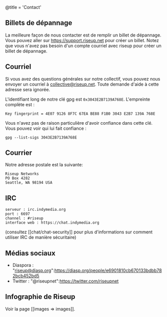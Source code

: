 @title = 'Contact'

## Billets de dépannage

La meilleure façon de nous contacter est de remplir un billet de dépannage. Vous pouvez aller sur https://support.riseup.net pour créer un billet. Notez que vous n'avez pas besoin d'un compte courriel avec riseup pour créer un billet de dépannage.

## Courriel

Si vous avez des questions générales sur notre collectif, vous pouvez nous envoyer un courriel à collective@riseup.net. Toute demande d'aide à cette adresse sera ignorée.

L'identifiant long de notre clé gpg est `0x3043E2B7139A768E`. L'empreinte complète est :

	Key fingerprint = 4E07 9126 8F7C 67EA BE88 F1B0 3043 E2B7 139A 768E

Vous n'avez pas de raison particulière d'avoir confiance dans cette clé. Vous pouvez voir qui lui fait confiance :

	gpg --list-sigs 3043E2B7139A768E

## Courrier

Notre adresse postale est la suivante:

	Riseup Networks
	PO Box 4282
	Seattle, WA 98194 USA

## IRC

	serveur : irc.indymedia.org
	port : 6697
	channel : #riseup
	interface web : https://chat.indymedia.org

(consultez [[chat/chat-security]] pour plus d'informations sur comment utiliser IRC de manière sécuritaire)

## Médias sociaux

* Diaspora : "riseup@diasp.org":https://diasp.org/people/e6901810cb670133bdbb782bcb452bd5
* Twitter : "@riseupnet":https://twitter.com/riseupnet

## Infographie de Riseup

Voir la page [[images => images]].
